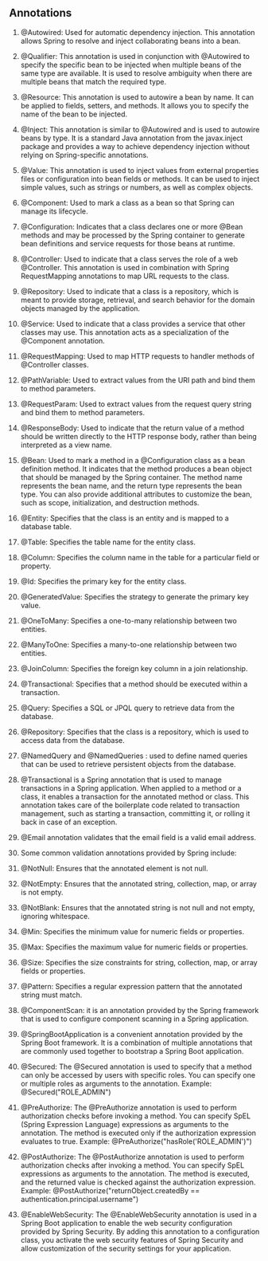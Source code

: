 ## Annotations
1. @Autowired: Used for automatic dependency injection. This annotation allows Spring to resolve and inject collaborating beans into a bean.
2. @Qualifier: This annotation is used in conjunction with @Autowired to specify the specific bean to be injected when multiple beans of the same type are available. It is used to resolve ambiguity when there are multiple beans that match the required type.
3. @Resource: This annotation is used to autowire a bean by name. It can be applied to fields, setters, and methods. It allows you to specify the name of the bean to be injected.
4. @Inject: This annotation is similar to @Autowired and is used to autowire beans by type. It is a standard Java annotation from the javax.inject package and provides a way to achieve dependency injection without relying on Spring-specific annotations.
5. @Value: This annotation is used to inject values from external properties files or configuration into bean fields or methods. It can be used to inject simple values, such as strings or numbers, as well as complex objects.

5. @Component: Used to mark a class as a bean so that Spring can manage its lifecycle.

6. @Configuration: Indicates that a class declares one or more @Bean methods and may be processed by the Spring container to generate bean definitions and service requests for those beans at runtime.

7. @Controller: Used to indicate that a class serves the role of a web @Controller. This annotation is used in combination with Spring RequestMapping annotations to map URL requests to the class.

8. @Repository: Used to indicate that a class is a repository, which is meant to provide storage, retrieval, and search behavior for the domain objects managed by the application.

9. @Service: Used to indicate that a class provides a service that other classes may use. This annotation acts as a specialization of the @Component annotation.

10. @RequestMapping: Used to map HTTP requests to handler methods of @Controller classes.

11. @PathVariable: Used to extract values from the URI path and bind them to method parameters.

12. @RequestParam: Used to extract values from the request query string and bind them to method parameters.

13. @ResponseBody: Used to indicate that the return value of a method should be written directly to the HTTP response body, rather than being interpreted as a view name.
14. @Bean: Used to mark a method in a @Configuration class as a bean definition method. It indicates that the method produces a bean object that should be managed by the Spring container. The method name represents the bean name, and the return type represents the bean type. You can also provide additional attributes to customize the bean, such as scope, initialization, and destruction methods.
15. @Entity: Specifies that the class is an entity and is mapped to a database table.
16. @Table: Specifies the table name for the entity class.
17. @Column: Specifies the column name in the table for a particular field or property.
18. @Id: Specifies the primary key for the entity class.
19. @GeneratedValue: Specifies the strategy to generate the primary key value.
20. @OneToMany: Specifies a one-to-many relationship between two entities.
21. @ManyToOne: Specifies a many-to-one relationship between two entities.
22. @JoinColumn: Specifies the foreign key column in a join relationship.
23. @Transactional: Specifies that a method should be executed within a transaction.
24. @Query: Specifies a SQL or JPQL query to retrieve data from the database.
25. @Repository: Specifies that the class is a repository, which is used to access data from the database.
26. @NamedQuery and @NamedQueries : used to define named queries that can be used to retrieve persistent objects from the database.
27. @Transactional is a Spring annotation that is used to manage transactions in a Spring application. When applied to a method or a class, it enables a transaction for the annotated method or class. This annotation takes care of the boilerplate code related to transaction management, such as starting a transaction, committing it, or rolling it back in case of an exception.
28. @Email annotation validates that the email field is a valid email address.
29. Some common validation annotations provided by Spring include:
30. @NotNull: Ensures that the annotated element is not null.
31. @NotEmpty: Ensures that the annotated string, collection, map, or array is not empty.
32. @NotBlank: Ensures that the annotated string is not null and not empty, ignoring whitespace.
33. @Min: Specifies the minimum value for numeric fields or properties.
34. @Max: Specifies the maximum value for numeric fields or properties.
35. @Size: Specifies the size constraints for string, collection, map, or array fields or properties.
36. @Pattern: Specifies a regular expression pattern that the annotated string must match.
37. @ComponentScan: it is an annotation provided by the Spring framework that is used to configure component scanning in a Spring application.
38. @SpringBootApplication is a convenient annotation provided by the Spring Boot framework. It is a combination of multiple annotations that are commonly used together to bootstrap a Spring Boot application. 
39. @Secured: The @Secured annotation is used to specify that a method can only be accessed by users with specific roles. You can specify one or multiple roles as arguments to the annotation. Example: @Secured("ROLE_ADMIN")
40. @PreAuthorize: The @PreAuthorize annotation is used to perform authorization checks before invoking a method. You can specify SpEL (Spring Expression Language) expressions as arguments to the annotation. The method is executed only if the authorization expression evaluates to true. Example: @PreAuthorize("hasRole('ROLE_ADMIN')")
41. @PostAuthorize: The @PostAuthorize annotation is used to perform authorization checks after invoking a method. You can specify SpEL expressions as arguments to the annotation. The method is executed, and the returned value is checked against the authorization expression. Example: @PostAuthorize("returnObject.createdBy == authentication.principal.username")
42. @EnableWebSecurity: The @EnableWebSecurity annotation is used in a Spring Boot application to enable the web security configuration provided by Spring Security. By adding this annotation to a configuration class, you activate the web security features of Spring Security and allow customization of the security settings for your application.